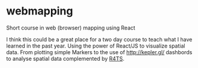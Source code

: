 # webmapping
Short course in web (browser) mapping using React

I think this could be a great place for a two day course to teach what I have learned in the past year. Using the power of React/JS to visualize spatial data. From plotting simple Markers to the use of http://kepler.gl/ dashbords to analyse spatial data complemented by [R4TS](https://github.com/ITSLeeds/R4TS).
